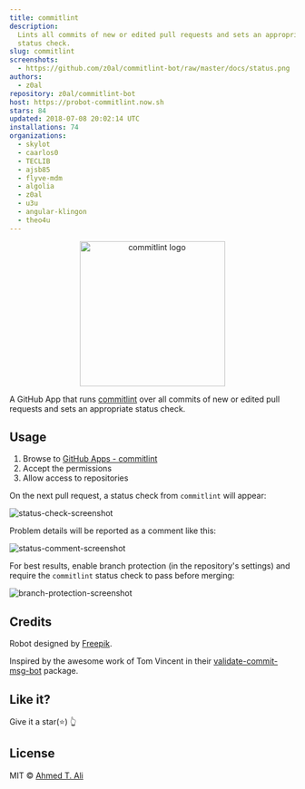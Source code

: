 ```yaml
---
title: commitlint
description:
  Lints all commits of new or edited pull requests and sets an appropriate
  status check.
slug: commitlint
screenshots:
  - https://github.com/z0al/commitlint-bot/raw/master/docs/status.png
authors:
  - z0al
repository: z0al/commitlint-bot
host: https://probot-commitlint.now.sh
stars: 84
updated: 2018-07-08 20:02:14 UTC
installations: 74
organizations:
  - skylot
  - caarlos0
  - TECLIB
  - ajsb85
  - flyve-mdm
  - algolia
  - z0al
  - u3u
  - angular-klingon
  - theo4u
---
```


<p align="center">
  <img src="https://avatars0.githubusercontent.com/in/6357" width="256" alt="commitlint logo" />
</p>

A GitHub App that runs [commitlint](https://github.com/marionebl/commitlint) over all commits of new or edited pull requests
and sets an appropriate status check.

## Usage

1.  Browse to [GitHub Apps - commitlint][apps]
2.  Accept the permissions
3.  Allow access to repositories

On the next pull request, a status check from `commitlint` will appear:

![status-check-screenshot][]

Problem details will be reported as a comment like this:

![status-comment-screenshot][]

For best results, enable branch protection (in the repository's settings) and require the `commitlint` status check to pass before merging:

![branch-protection-screenshot][]

[apps]: https://github.com/apps/commitlint
[status-check-screenshot]: https://github.com/z0al/commitlint-bot/raw/master/docs/status.png
[status-comment-screenshot]: https://github.com/z0al/commitlint-bot/raw/master/docs/comment.png
[branch-protection-screenshot]: https://github.com/z0al/commitlint-bot/raw/master/docs/setting.png

## Credits

Robot designed by [Freepik](https://www.freepik.com/free-vector/fun-pack-of-robots-avatars_1258314.htm).

Inspired by the awesome work of Tom Vincent in their [validate-commit-msg-bot](https://github.com/tlvince/validate-commit-msg-bot) package.

## Like it?

Give it a star(:star:) :point_up_2:

## License

MIT © [Ahmed T. Ali](https://github.com/z0al)
